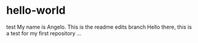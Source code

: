 # hello-world
test
My name is Angelo. 
This is the readme edits branch
Hello there, this is a test for my first repository
...